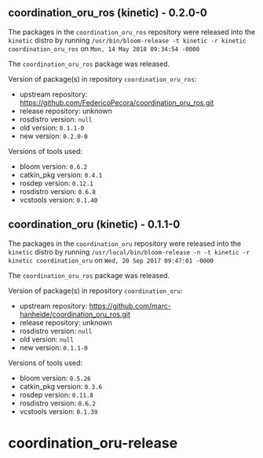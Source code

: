 ## coordination_oru_ros (kinetic) - 0.2.0-0

The packages in the `coordination_oru_ros` repository were released into the `kinetic` distro by running `/usr/bin/bloom-release -t kinetic -r kinetic coordination_oru_ros` on `Mon, 14 May 2018 09:34:54 -0000`

The `coordination_oru_ros` package was released.

Version of package(s) in repository `coordination_oru_ros`:

- upstream repository: https://github.com/FedericoPecora/coordination_oru_ros.git
- release repository: unknown
- rosdistro version: `null`
- old version: `0.1.1-0`
- new version: `0.2.0-0`

Versions of tools used:

- bloom version: `0.6.2`
- catkin_pkg version: `0.4.1`
- rosdep version: `0.12.1`
- rosdistro version: `0.6.8`
- vcstools version: `0.1.40`


## coordination_oru (kinetic) - 0.1.1-0

The packages in the `coordination_oru` repository were released into the `kinetic` distro by running `/usr/local/bin/bloom-release -n -t kinetic -r kinetic coordination_oru` on `Wed, 20 Sep 2017 09:47:01 -0000`

The `coordination_oru_ros` package was released.

Version of package(s) in repository `coordination_oru`:

- upstream repository: https://github.com/marc-hanheide/coordination_oru_ros.git
- release repository: unknown
- rosdistro version: `null`
- old version: `null`
- new version: `0.1.1-0`

Versions of tools used:

- bloom version: `0.5.26`
- catkin_pkg version: `0.3.6`
- rosdep version: `0.11.8`
- rosdistro version: `0.6.2`
- vcstools version: `0.1.39`


# coordination_oru-release